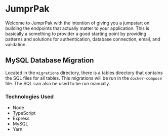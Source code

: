 # JumprPak

Welcome to JumprPak with the intention of giving you a jumpstart on building the endpoints that actually matter to your application. This is basically a something to provider a good starting point by providing patterns and solutions for authentication, database connection, email, and validation.

## MySQL Database Migration

Located in the `migrations` directory, there is a tables directory that contains the SQL files for all tables. This migrations will be run in the `docker-compose` file. The SQL can also be used to be run manually.

### Technologies Used

- Node
- TypeScript
- Express
- MySQL
- Yarn
